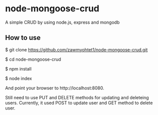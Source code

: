 # node-mongoose-crud

A simple CRUD by using node.js, express and mongodb

## How to use
$ git clone https://github.com/zawmyohtet1/node-mongoose-crud.git

$ cd node-mongoose-crud

$ npm install

$ node index


And point your browser to http://localhost:8080.

Still need to use PUT and DELETE methods for updating and deleteing users.
Currently, it used POST to update user and GET method to delete user.
